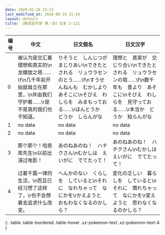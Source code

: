 ```yaml
---
date: 2020-03-26 23:13
last_modified_at: 2020-08-19 21:34
layout: default
title: 《精灵宝可梦 黑／白》文本 2-121
---
```

| 编号 | 中文 | 日文假名 | 日文汉字 |
| ---- | ---- | ---- | --- |
| 0 | 被认为是交汇着理想和真实的\n龙螺旋之塔……\f\n几千年前开始就耸立在那里，\n并由我们守护着……\r是不是真的我们也不知道。 | りそうと　しんじつが　まじりあい\nできたとされる　リュウラセンのとう……\f\nすうせんねんも　むかしより　あそこに\nそびえ　わしらを　みまもっておる……\rほんとうか　どうか　しらんがな | 理想と　真実が　交じり合い\nできたとされる　リュウラセンの塔……\f\n数千年も　昔より　あそこに\nそびえ　わしらを　見守っておる……\r本当か　どうか　知らんがな |
| 1 | no data | no data | no data |
| 2 | no data | no data | no data |
| 3 | 那个那个！哈奇库先生\n以前出演过电影！ | あのねあのね！　ハチクさん\nむかしは　えいがに　でてたって！ | あのねあのね！　ハチクさん\nむかしは　えいがに　でてたって！ |
| 4 | 过着千篇一律的生活，\n而且已经习惯了这样了，\r也不会想着去追求什么改变。 | へんかのない　くらしを　していると\nそれに　なれちゃって　なにかを\rかえようと　おもわなくなるのかしら？ | 変化の乏しい　暮らしを　していると\nそれに　慣れちゃって　なにかを\r変えようと　思わなくなるのかしら？ |
{: .table .table-bordered .table-hover .xz-pokemon-text .xz-pokemon-text-4 }